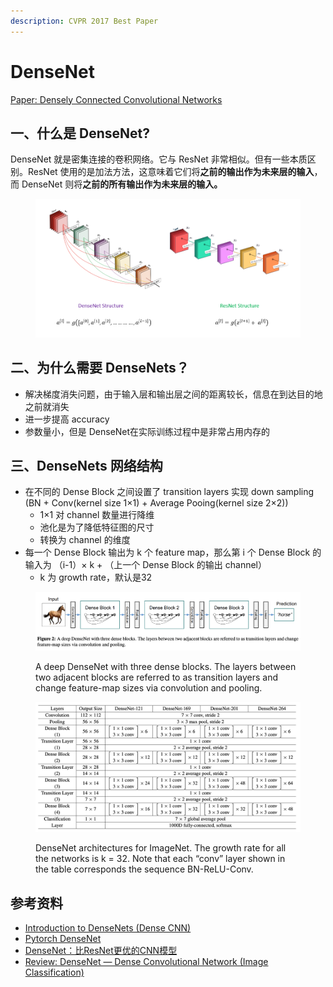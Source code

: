 ```yaml
---
description: CVPR 2017 Best Paper
---
```


# DenseNet

[Paper: Densely Connected Convolutional Networks](https://arxiv.org/abs/1608.06993)

## 一、什么是 DenseNet?

DenseNet 就是密集连接的卷积网络。它与 ResNet 非常相似。但有一些本质区别。ResNet 使用的是加法方法，这意味着它们将**之前的输出作为未来层的输入**，而 DenseNet 则将**之前的所有输出作为未来层的输入。**

<figure><img src="../../.gitbook/assets/image (1).png" alt=""><figcaption></figcaption></figure>

## 二、为什么需要 DenseNets？

* 解决梯度消失问题，由于输入层和输出层之间的距离较长，信息在到达目的地之前就消失
* 进一步提高 accuracy
* 参数量小，但是 DenseNet在实际训练过程中是非常占用内存的

## 三、DenseNets 网络结构

* 在不同的 Dense Block 之间设置了 transition layers 实现 down sampling (BN + Conv(kernel size 1×1) + Average Pooing(kernel size 2×2))
  * 1×1 对 channel 数量进行降维
  * 池化是为了降低特征图的尺寸
  * 转换为 channel 的维度
* 每一个 Dense Block 输出为 k 个 feature map，那么第 i 个 Dense Block 的输入为 （i-1）× k + （上一个 Dense Block 的输出 channel）
  * k 为 growth rate，默认是32

<figure><img src="../../.gitbook/assets/image.png" alt=""><figcaption><p>A deep DenseNet with three dense blocks. The layers between two adjacent blocks are referred to as transition layers and change feature-map sizes via convolution and pooling.</p></figcaption></figure>

<figure><img src="../../.gitbook/assets/densenet2.png" alt=""><figcaption><p>DenseNet architectures for ImageNet. The growth rate for all the networks is k = 32. Note that each “conv” layer shown in the table corresponds the sequence BN-ReLU-Conv.</p></figcaption></figure>

## 参考资料

* [Introduction to DenseNets (Dense CNN)](https://www.analyticsvidhya.com/blog/2022/03/introduction-to-densenets-dense-cnn/)
* [Pytorch DenseNet](https://pytorch.org/hub/pytorch\_vision\_densenet/)
* [DenseNet：比ResNet更优的CNN模型](https://zhuanlan.zhihu.com/p/37189203)
* [Review: DenseNet — Dense Convolutional Network (Image Classification)](https://towardsdatascience.com/review-densenet-image-classification-b6631a8ef803)
